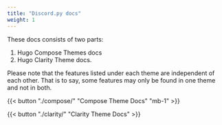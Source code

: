 ```yaml
---
title: "Discord.py docs"
weight: 1
---
```


These docs consists of two parts:

1. Hugo Compose Themes docs
2. Hugo Clarity Theme docs.

Please note that the features listed under each theme are independent of each other. That is to say, some features may only be found in one theme and not in both.

<!-- That content is better than dummy lorem ipsum 2) That content serves a good real-world demo for this theme 3) Publish more structured docs for each theme which are better than long blocky READMEs -->

{{< button "./compose/" "Compose Theme Docs" "mb-1" >}}

{{< button "./clarity/" "Clarity Theme Docs" >}}
